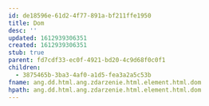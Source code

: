 ```yaml
---
id: de18596e-61d2-4f77-891a-bf211ffe1950
title: Dom
desc: ''
updated: 1612939306351
created: 1612939306351
stub: true
parent: fd7cdf33-ec0f-4921-bd20-4c9d68f0c0f1
children:
  - 3875465b-3ba3-4af0-a1d5-fea3a2a5c53b
fname: ang.dd.html.ang.zdarzenie.html.element.html.dom
hpath: ang.dd.html.ang.zdarzenie.html.element.html.dom
---
```




